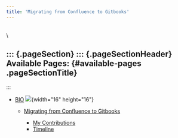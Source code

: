 ```yaml
---
title: 'Migrating from Confluence to Gitbooks'
---
```


\
\

::: {.pageSection}
::: {.pageSectionHeader}
Available Pages: {#available-pages .pageSectionTitle}
----------------
:::

-   [BIO](BIO_911507609.html)
    ![](images/icons/contenttypes/home_page_16.png){width="16"
    height="16"}
    -   [Migrating from Confluence to
        Gitbooks](Migrating-from-Confluence-to-Gitbooks_914915378.html)
        -   [My Contributions](My-Contributions_916914197.html)

        <!-- -->

        -   [Timeline](Timeline_917045270.html)

